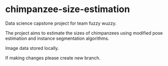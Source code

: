 # chimpanzee-size-estimation
Data science capstone project for team fuzzy wuzzy.

The project aims to estimate the sizes of chimpanzees using modified pose estimation and instance segmentation algorithms.

Image data stored locally.

If making changes please create new branch.
